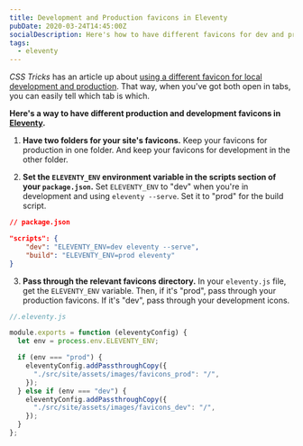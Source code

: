 ```yaml
---
title: Development and Production favicons in Eleventy
pubDate: 2020-03-24T14:45:00Z
socialDescription: Here's how to have different favicons for dev and prod in 11ty
tags:
  - eleventy
---
```


_CSS Tricks_ has an article up about [using a different favicon for local development and production](https://css-tricks.com/different-favicon-for-development). That way, when you've got both open in tabs, you can easily tell which tab is which.

**Here's a way to have different production and development favicons in [Eleventy](https://www.11ty.dev).**

1. **Have two folders for your site's favicons.** Keep your favicons for production in one folder. And keep your favicons for development in the other folder.

2. **Set the `ELEVENTY_ENV` environment variable in the scripts section of your `package.json`.** Set `ELEVENTY_ENV` to "dev" when you're in development and using `eleventy --serve`. Set it to "prod" for the build script.

```json
// package.json

"scripts": {
    "dev": "ELEVENTY_ENV=dev eleventy --serve",
    "build": "ELEVENTY_ENV=prod eleventy"
}
```

3. **Pass through the relevant favicons directory.** In your `eleventy.js` file, get the `ELEVENTY_ENV` variable. Then, if it's "prod", pass through your production favicons. If it's "dev", pass through your development icons.

```js
//.eleventy.js

module.exports = function (eleventyConfig) {
  let env = process.env.ELEVENTY_ENV;

  if (env === "prod") {
    eleventyConfig.addPassthroughCopy({
      "./src/site/assets/images/favicons_prod": "/",
    });
  } else if (env === "dev") {
    eleventyConfig.addPassthroughCopy({
      "./src/site/assets/images/favicons_dev": "/",
    });
  }
};
```
